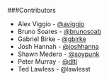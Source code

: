 ###Contributors

* Alex Viggio - [@aviggio](https://github.com/aviggio)
* Bruno Soares - [@brunosoab](https://github.com/brunosoab)
* Gabriel Birke - [@gbirke](https://github.com/gbirke)
* Josh Hannah - [@joshhanna](https://github.com/joshhanna)
* Shawn Medero - [@soypunk](https://github.com/soypunk)
* Peter Murray - [@dltj](https://github.com/dltj)
* Ted Lawless - @lawlesst

